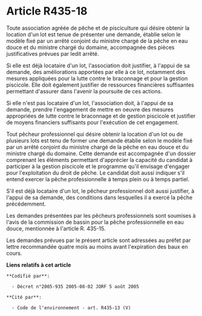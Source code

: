 # Article R435-18

Toute association agréée de pêche et de pisciculture qui désire obtenir la location d'un lot est tenue de présenter une
demande, établie selon le modèle fixé par un arrêté conjoint du ministre chargé de la pêche en eau douce et du ministre
chargé du domaine, accompagnée des pièces justificatives prévues par ledit arrêté.

Si elle est déjà locataire d'un lot, l'association doit justifier, à l'appui de sa demande, des améliorations apportées par
elle à ce lot, notamment des mesures appliquées pour la lutte contre le braconnage et pour la gestion piscicole. Elle doit
également justifier de ressources financières suffisantes permettant d'assurer dans l'avenir la poursuite de ces actions.

Si elle n'est pas locataire d'un lot, l'association doit, à l'appui de sa demande, prendre l'engagement de mettre en oeuvre
des mesures appropriées de lutte contre le braconnage et de gestion piscicole et justifier de moyens financiers suffisants
pour l'exécution de cet engagement.

Tout pêcheur professionnel qui désire obtenir la location d'un lot ou de plusieurs lots est tenu de former une demande
établie selon le modèle fixé par un arrêté conjoint du ministre chargé de la pêche en eau douce et du ministre chargé du
domaine. Cette demande est accompagnée d'un dossier comprenant les éléments permettant d'apprécier la capacité du candidat à
participer à la gestion piscicole et le programme qu'il envisage d'engager pour l'exploitation du droit de pêche. Le candidat
doit aussi indiquer s'il entend exercer la pêche professionnelle à temps plein ou à temps partiel.

S'il est déjà locataire d'un lot, le pêcheur professionnel doit aussi justifier, à l'appui de sa demande, des conditions dans
lesquelles il a exercé la pêche précédemment.

Les demandes présentées par les pêcheurs professionnels sont soumises à l'avis de la commission de bassin pour la pêche
professionnelle en eau douce, mentionnée à l'article R. 435-15.

Les demandes prévues par le présent article sont adressées au préfet par lettre recommandée quatre mois au moins avant
l'expiration des baux en cours.

**Liens relatifs à cet article**

	**Codifié par**:

	  - Décret n°2005-935 2005-08-02 JORF 5 août 2005

	**Cité par**:

	  - Code de l'environnement - art. R435-13 (V)
